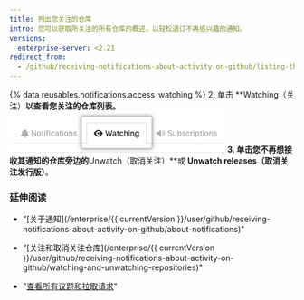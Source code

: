 ```yaml
---
title: 列出您关注的仓库
intro: 您可以获取所关注的所有仓库的概述，以轻松退订不再感兴趣的通知。
versions:
  enterprise-server: <2.21
redirect_from:
  - /github/receiving-notifications-about-activity-on-github/listing-the-repositories-youre-watching
---
```

{% data reusables.notifications.access_watching %}
2. 单击 **Watching（关注）**以查看您关注的仓库列表。 ![关注的仓库列表](/assets/images/help/notifications/notifications-watching-tab.png)
3. 单击您不再想接收其通知的仓库旁边的**Unwatch（取消关注）**或 **Unwatch releases（取消关注发行版）**。

### 延伸阅读

- "[关于通知](/enterprise/{{ currentVersion }}/user/github/receiving-notifications-about-activity-on-github/about-notifications)"
- "[关注和取消关注仓库](/enterprise/{{ currentVersion }}/user/github/receiving-notifications-about-activity-on-github/watching-and-unwatching-repositories)"

- "[查看所有议题和拉取请求](/articles/viewing-all-of-your-issues-and-pull-requests)"
